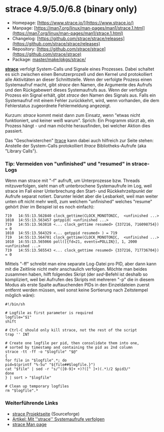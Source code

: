# strace 4.9/5.0/6.8 (binary only)
 - Homepage: [https://www.strace.io/](https://www.strace.io/)
 - Manpage: [https://man7.org/linux/man-pages/man1/strace.1.html](https://man7.org/linux/man-pages/man1/strace.1.html)
 - Changelog: [https://github.com/strace/strace/releases](https://github.com/strace/strace/releases)
 - Repository: [https://github.com/strace/strace](https://github.com/strace/strace)
 - Package: [master/make/pkgs/strace/](https://github.com/Freetz-NG/freetz-ng/tree/master/make/pkgs/strace/)

**[strace](http://sourceforge.net/projects/strace/)**
verfolgt System-Calls und Signale eines Prozesses. Dabei schaltet es
sich zwischen einen Benutzerprozeß und den Kernel und protokolliert alle
Aktivitäten an dieser Schnittstelle. Wenn der verfolgte Prozess einen
Systemaufruf macht, gibt *strace* den Namen, die Argumente des Aufrufs
und den Rückgabewert dieses Systemaufrufs aus. Wenn der verfolgte
Prozess ein Signal erhält, gibt *strace* den Namen des Signals aus.
Falls ein Systemaufruf mit einem Fehler zurückkehrt, wird, wenn
vorhanden, die dem Fehlerstatus zugeordnete Fehlermeldung angezeigt.

Kurzum: *strace* kommt meist dann zum Einsatz, wenn "etwas nicht
funktioniert, und keiner weiß warum". Sprich: Ein Programm stürzt ab,
ein Prozess hängt - und man möchte herausfinden, bei welcher Aktion dies
passiert.

Das "Geschwisterchen" [ltrace](ltrace.md) kann dabei auch
hilfreich zur Seite stehen: Anstelle der System-Calls protokolliert
*ltrace* Bibliotheks-Aufrufe (aka "Library Calls").

### Tip: Vermeiden von "unfinished" und "resumed" in strace-Logs

Wenn man strace mit "-f" aufruft, um Unterprozesse bzw. Threads
mitzuverfolgen, sieht man oft unterbrochene Systemaufrufe im Log, weil
strace im Fall einer Unterbrechung den Start- und Rückkehrzeitpunkt der
Aufrufe separat notiert. Darunter leidet aber die Lesbarkeit, weil man
weiter unten oft nicht mehr weiß, zum welchem "unfinished" welches
"resume" gehört (hier im Beispiel ist es noch einfach):

```
719   14:55:13.562840 clock_gettime(CLOCK_MONOTONIC,  <unfinished ...>
1010  14:55:13.563457 getppid( <unfinished ...>
719   14:55:13.563818 <... clock_gettime resumed> {337216, 716098754}) = 0
1010  14:55:13.564329 <... getppid resumed> ) = 719
719   14:55:13.564701 clock_gettime(CLOCK_MONOTONIC,  <unfinished ...>
1010  14:55:13.565066 poll([{fd=21, events=POLLIN}], 1, 2000 <unfinished ...>
719   14:55:13.565543 <... clock_gettime resumed> {337216, 717736704}) = 0
```

Mittels "-ff" schreibt man eine separate Log-Datei pro PID, aber dann
kann mit die Zeitlinie nicht mehr anschaulich verfolgen. Möchte man
beides zusammen haben, hilft folgendes Skript (der *sed*-Befehl ist
deshalb so kompliziert, weil bei Aufrufen des Skripts mit mehreren
"-p" die in diesem Modus als erste Spalte auftauchenden PIDs in den
Einzeldateien zuerst entfernt werden müssen, weil sonst keine Sortierung
nach Zeitstempel möglich wäre):

```
#!/bin/sh

# Logfile as first parameter is required
logfile="$1"
shift

# Ctrl-C should only kill strace, not the rest of the script
trap '' INT

# Create one logfile per pid, then consolidate them into one,
# sorted by timestamp and containing the pid as 2nd column
strace -tt -ff -o "$logfile" "$@"
{
for file in "$logfile".*; do
pid=$(printf "%-5u" "${file##$logfile.}")
cat "$file" | sed -r "s/^([0-9]+ +)?([^ ]+)(.*)/2 $pid3/"
done
} | sort > "$logfile"

# Clean up temporary logfiles
rm "$logfile".*
```

### Weiterführende Links

-   [strace
    Projektseite](http://sourceforge.net/projects/strace/)
    (Sourceforge)
-   [Artikel: Mit ''strace'' Systemaufrufe
    verfolgen](http://www.pronix.de/pronix-585.html)
-   [strace Man
    page](http://linux.die.net/man/1/strace)


